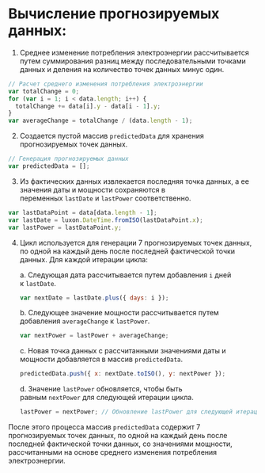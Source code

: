 # Вычисление прогнозируемых данных:

1. Среднее изменение потребления электроэнергии рассчитывается путем суммирования разниц между последовательными точками данных и деления на количество точек данных минус один.

```js
// Расчет среднего изменения потребления электроэнергии
var totalChange = 0;
for (var i = 1; i < data.length; i++) {
  totalChange += data[i].y - data[i - 1].y;
}
var averageChange = totalChange / (data.length - 1);
```

2. Создается пустой массив `predictedData` для хранения прогнозируемых точек данных.

```js
// Генерация прогнозируемых данных
var predictedData = [];
```

3. Из фактических данных извлекается последняя точка данных, а ее значения даты и мощности сохраняются в переменных `lastDate` и `lastPower` соответственно.

```js
var lastDataPoint = data[data.length - 1];
var lastDate = luxon.DateTime.fromISO(lastDataPoint.x);
var lastPower = lastDataPoint.y;
```

4. Цикл используется для генерации 7 прогнозируемых точек данных, по одной на каждый день после последней фактической точки данных. Для каждой итерации цикла:

   a. Следующая дата рассчитывается путем добавления `i` дней к `lastDate`.

   ```js
   var nextDate = lastDate.plus({ days: i });
   ```

   b. Следующее значение мощности рассчитывается путем добавления `averageChange` к `lastPower`.

   ```js
   var nextPower = lastPower + averageChange;
   ```

   c. Новая точка данных с рассчитанными значениями даты и мощности добавляется в массив `predictedData`.

   ```js
   predictedData.push({ x: nextDate.toISO(), y: nextPower });
   ```

   d. Значение `lastPower` обновляется, чтобы быть равным `nextPower` для следующей итерации цикла.

   ```js
   lastPower = nextPower; // Обновление lastPower для следующей итерации
   ```

После этого процесса массив `predictedData` содержит 7 прогнозируемых точек данных, по одной на каждый день после последней фактической точки данных, со значениями мощности, рассчитанными на основе среднего изменения потребления электроэнергии.
